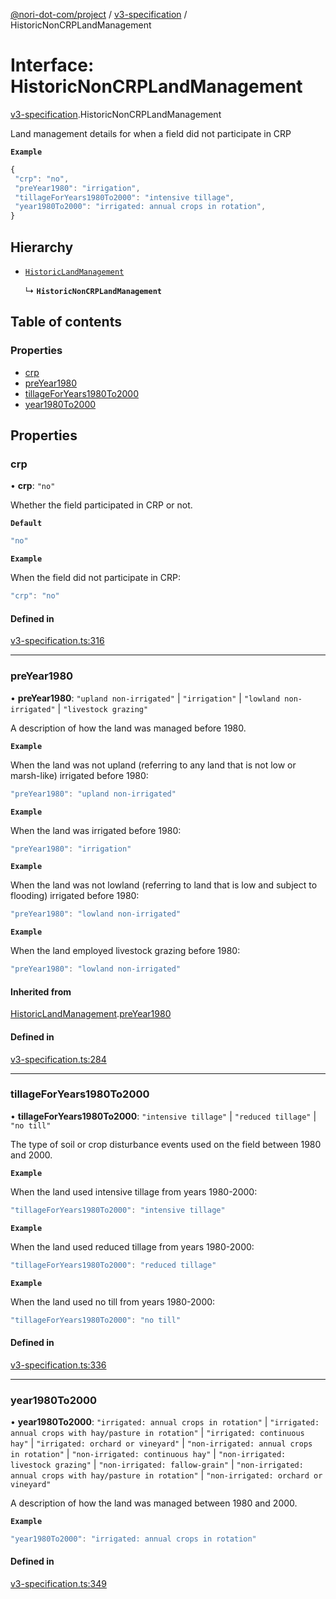 [@nori-dot-com/project](../README.md) / [v3-specification](../modules/v3_specification.md) / HistoricNonCRPLandManagement

# Interface: HistoricNonCRPLandManagement

[v3-specification](../modules/v3_specification.md).HistoricNonCRPLandManagement

Land management details for when a field did not participate in CRP

**`Example`**

```js
{
 "crp": "no",
 "preYear1980": "irrigation",
 "tillageForYears1980To2000": "intensive tillage",
 "year1980To2000": "irrigated: annual crops in rotation",
}
```

## Hierarchy

- [`HistoricLandManagement`](v3_specification.HistoricLandManagement.md)

  ↳ **`HistoricNonCRPLandManagement`**

## Table of contents

### Properties

- [crp](v3_specification.HistoricNonCRPLandManagement.md#crp)
- [preYear1980](v3_specification.HistoricNonCRPLandManagement.md#preyear1980)
- [tillageForYears1980To2000](v3_specification.HistoricNonCRPLandManagement.md#tillageforyears1980to2000)
- [year1980To2000](v3_specification.HistoricNonCRPLandManagement.md#year1980to2000)

## Properties

### crp

• **crp**: ``"no"``

Whether the field participated in CRP or not.

**`Default`**

```ts
"no"
```

**`Example`**

<caption>When the field did not participate in CRP:</caption>

```js
"crp": "no"
```

#### Defined in

[v3-specification.ts:316](https://github.com/nori-dot-eco/nori-dot-com/blob/4c0d342/packages/project/src/v3-specification.ts#L316)

___

### preYear1980

• **preYear1980**: ``"upland non-irrigated"`` \| ``"irrigation"`` \| ``"lowland non-irrigated"`` \| ``"livestock grazing"``

A description of how the land was managed before 1980.

**`Example`**

<caption>When the land was not upland (referring to any land that is not low or marsh-like) irrigated before 1980:</caption>

```js
"preYear1980": "upland non-irrigated"
```

**`Example`**

<caption>When the land was irrigated before 1980:</caption>

```js
"preYear1980": "irrigation"
```

**`Example`**

<caption>When the land was not lowland (referring to land that is low and subject to flooding) irrigated before 1980:</caption>

```js
"preYear1980": "lowland non-irrigated"
```

**`Example`**

<caption>When the land employed livestock grazing before 1980:</caption>

```js
"preYear1980": "lowland non-irrigated"
```

#### Inherited from

[HistoricLandManagement](v3_specification.HistoricLandManagement.md).[preYear1980](v3_specification.HistoricLandManagement.md#preyear1980)

#### Defined in

[v3-specification.ts:284](https://github.com/nori-dot-eco/nori-dot-com/blob/4c0d342/packages/project/src/v3-specification.ts#L284)

___

### tillageForYears1980To2000

• **tillageForYears1980To2000**: ``"intensive tillage"`` \| ``"reduced tillage"`` \| ``"no till"``

The type of soil or crop disturbance events used on the field between 1980 and 2000.

**`Example`**

<caption>When the land used intensive tillage from years 1980-2000:</caption>

```js
"tillageForYears1980To2000": "intensive tillage"
```

**`Example`**

<caption>When the land used reduced tillage from years 1980-2000:</caption>

```js
"tillageForYears1980To2000": "reduced tillage"
```

**`Example`**

<caption>When the land used no till from years 1980-2000:</caption>

```js
"tillageForYears1980To2000": "no till"
```

#### Defined in

[v3-specification.ts:336](https://github.com/nori-dot-eco/nori-dot-com/blob/4c0d342/packages/project/src/v3-specification.ts#L336)

___

### year1980To2000

• **year1980To2000**: ``"irrigated: annual crops in rotation"`` \| ``"irrigated: annual crops with hay/pasture in rotation"`` \| ``"irrigated: continuous hay"`` \| ``"irrigated: orchard or vineyard"`` \| ``"non-irrigated: annual crops in rotation"`` \| ``"non-irrigated: continuous hay"`` \| ``"non-irrigated: livestock grazing"`` \| ``"non-irrigated: fallow-grain"`` \| ``"non-irrigated: annual crops with hay/pasture in rotation"`` \| ``"non-irrigated: orchard or vineyard"``

A description of how the land was managed between 1980 and 2000.

**`Example`**

```js
"year1980To2000": "irrigated: annual crops in rotation"
```

#### Defined in

[v3-specification.ts:349](https://github.com/nori-dot-eco/nori-dot-com/blob/4c0d342/packages/project/src/v3-specification.ts#L349)
